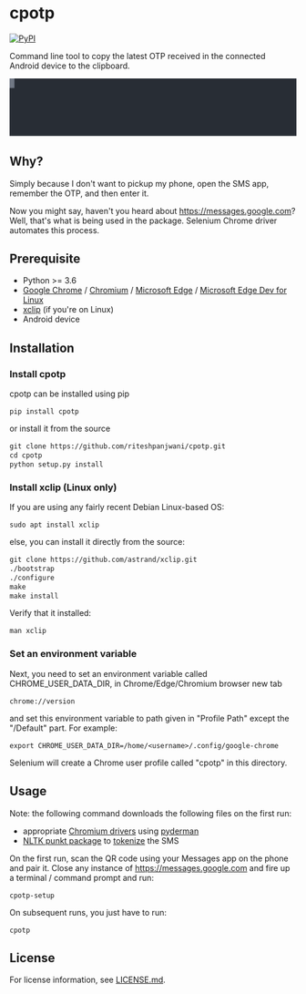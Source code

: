 # cpotp
[![PyPI](https://img.shields.io/pypi/v/cpotp.svg)](https://pypi.python.org/pypi/cpotp)

Command line tool to copy the latest OTP received in the connected Android device to the clipboard.

<img src="./examples/cpotp.svg">

## Why?
Simply because I don't want to pickup my phone, open the SMS app, remember the OTP, and then enter it.

Now you might say, haven't you heard about https://messages.google.com? Well, that's what is being used in the package. Selenium Chrome driver automates this process.

## Prerequisite
- Python >= 3.6
- [Google Chrome](https://www.google.com/intl/en_in/chrome/) / [Chromium](https://download-chromium.appspot.com/) / [Microsoft Edge](https://www.microsoft.com/en-us/edge) / [Microsoft Edge Dev for Linux](https://www.microsoftedgeinsider.com/en-us/)
- [xclip](https://github.com/astrand/xclip) (if you're on Linux)
- Android device

## Installation

### Install cpotp

cpotp can be installed using pip

```
pip install cpotp
```

or install it from the source

```
git clone https://github.com/riteshpanjwani/cpotp.git
cd cpotp
python setup.py install
```

### Install xclip (Linux only)

If you are using any fairly recent Debian Linux-based OS:

```
sudo apt install xclip
```

else, you can install it directly from the source:

```
git clone https://github.com/astrand/xclip.git
./bootstrap
./configure
make
make install
```
Verify that it installed:

```
man xclip
```

### Set an environment variable
Next, you need to set an environment variable called CHROME_USER_DATA_DIR, in Chrome/Edge/Chromium browser new tab
```
chrome://version
```

and set this environment variable to path given in "Profile Path"
except the "/Default" part. For example:
```
export CHROME_USER_DATA_DIR=/home/<username>/.config/google-chrome
```
Selenium will create a Chrome user profile called "cpotp" in this directory.

## Usage

Note: the following command downloads the following files on the first run:
- appropriate [Chromium drivers](https://chromedriver.chromium.org/) using [pyderman](https://pypi.org/project/pyderman/)
- [NLTK punkt package](https://www.nltk.org/data.html) to [tokenize](https://nlp.stanford.edu/IR-book/html/htmledition/tokenization-1.html) the SMS

On the first run, scan the QR code using your Messages app on the phone and pair it. Close any instance of https://messages.google.com and fire up a terminal / command prompt and run:

```
cpotp-setup
```

On subsequent runs, you just have to run:

```
cpotp
```

## License
For license information, see [LICENSE.md](LICENSE.md).
